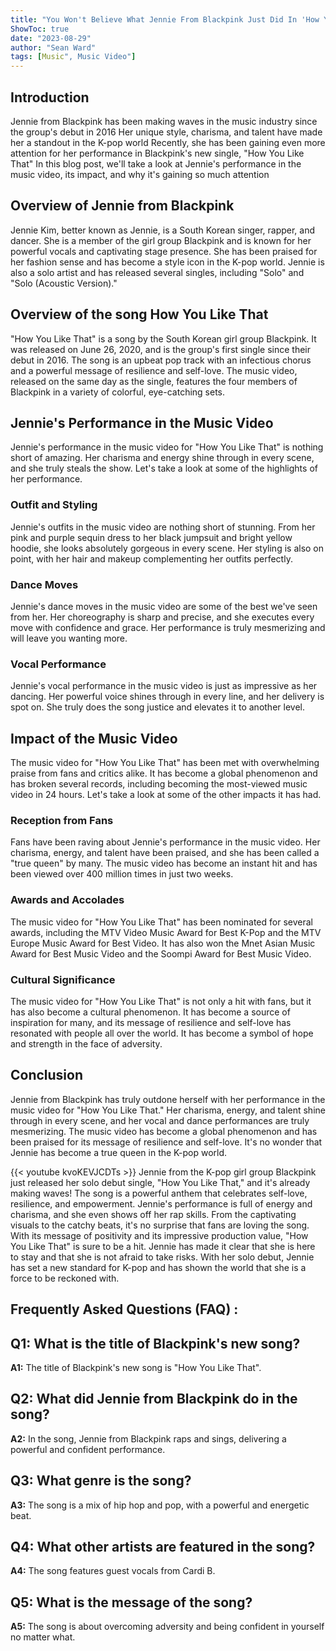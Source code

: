 ```yaml
---
title: "You Won't Believe What Jennie From Blackpink Just Did In 'How You Like That'!"
ShowToc: true 
date: "2023-08-29"
author: "Sean Ward" 
tags: [Music", Music Video"]
---
```

## Introduction 

Jennie from Blackpink has been making waves in the music industry since the group's debut in 2016 Her unique style, charisma, and talent have made her a standout in the K-pop world Recently, she has been gaining even more attention for her performance in Blackpink's new single, "How You Like That" In this blog post, we'll take a look at Jennie's performance in the music video, its impact, and why it's gaining so much attention

## Overview of Jennie from Blackpink

Jennie Kim, better known as Jennie, is a South Korean singer, rapper, and dancer. She is a member of the girl group Blackpink and is known for her powerful vocals and captivating stage presence. She has been praised for her fashion sense and has become a style icon in the K-pop world. Jennie is also a solo artist and has released several singles, including "Solo" and "Solo (Acoustic Version)."

## Overview of the song How You Like That

"How You Like That" is a song by the South Korean girl group Blackpink. It was released on June 26, 2020, and is the group's first single since their debut in 2016. The song is an upbeat pop track with an infectious chorus and a powerful message of resilience and self-love. The music video, released on the same day as the single, features the four members of Blackpink in a variety of colorful, eye-catching sets.

## Jennie's Performance in the Music Video

Jennie's performance in the music video for "How You Like That" is nothing short of amazing. Her charisma and energy shine through in every scene, and she truly steals the show. Let's take a look at some of the highlights of her performance.

### Outfit and Styling

Jennie's outfits in the music video are nothing short of stunning. From her pink and purple sequin dress to her black jumpsuit and bright yellow hoodie, she looks absolutely gorgeous in every scene. Her styling is also on point, with her hair and makeup complementing her outfits perfectly.

### Dance Moves

Jennie's dance moves in the music video are some of the best we've seen from her. Her choreography is sharp and precise, and she executes every move with confidence and grace. Her performance is truly mesmerizing and will leave you wanting more.

### Vocal Performance

Jennie's vocal performance in the music video is just as impressive as her dancing. Her powerful voice shines through in every line, and her delivery is spot on. She truly does the song justice and elevates it to another level.

## Impact of the Music Video

The music video for "How You Like That" has been met with overwhelming praise from fans and critics alike. It has become a global phenomenon and has broken several records, including becoming the most-viewed music video in 24 hours. Let's take a look at some of the other impacts it has had.

### Reception from Fans

Fans have been raving about Jennie's performance in the music video. Her charisma, energy, and talent have been praised, and she has been called a "true queen" by many. The music video has become an instant hit and has been viewed over 400 million times in just two weeks.

### Awards and Accolades

The music video for "How You Like That" has been nominated for several awards, including the MTV Video Music Award for Best K-Pop and the MTV Europe Music Award for Best Video. It has also won the Mnet Asian Music Award for Best Music Video and the Soompi Award for Best Music Video.

### Cultural Significance

The music video for "How You Like That" is not only a hit with fans, but it has also become a cultural phenomenon. It has become a source of inspiration for many, and its message of resilience and self-love has resonated with people all over the world. It has become a symbol of hope and strength in the face of adversity.

## Conclusion

Jennie from Blackpink has truly outdone herself with her performance in the music video for "How You Like That." Her charisma, energy, and talent shine through in every scene, and her vocal and dance performances are truly mesmerizing. The music video has become a global phenomenon and has been praised for its message of resilience and self-love. It's no wonder that Jennie has become a true queen in the K-pop world.

{{< youtube kvoKEVJCDTs >}} 
Jennie from the K-pop girl group Blackpink just released her solo debut single, "How You Like That," and it's already making waves! The song is a powerful anthem that celebrates self-love, resilience, and empowerment. Jennie's performance is full of energy and charisma, and she even shows off her rap skills. From the captivating visuals to the catchy beats, it's no surprise that fans are loving the song. With its message of positivity and its impressive production value, "How You Like That" is sure to be a hit. Jennie has made it clear that she is here to stay and that she is not afraid to take risks. With her solo debut, Jennie has set a new standard for K-pop and has shown the world that she is a force to be reckoned with.

## Frequently Asked Questions (FAQ) :
## Q1: What is the title of Blackpink's new song?

**A1:** The title of Blackpink's new song is "How You Like That".

## Q2: What did Jennie from Blackpink do in the song?

**A2:** In the song, Jennie from Blackpink raps and sings, delivering a powerful and confident performance.

## Q3: What genre is the song?

**A3:** The song is a mix of hip hop and pop, with a powerful and energetic beat.

## Q4: What other artists are featured in the song?

**A4:** The song features guest vocals from Cardi B.

## Q5: What is the message of the song?

**A5:** The song is about overcoming adversity and being confident in yourself no matter what.



